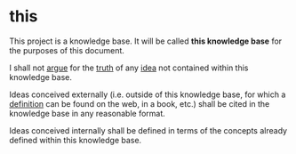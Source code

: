 # this

This project is a knowledge base. It will be called **this knowledge base** for
the purposes of this document.

I shall not [argue](/logic/argument.md) for the [truth](/logic/truth.md) of any
[idea](/epistemology/idea.md) not contained within this knowledge base.

Ideas conceived externally (i.e. outside of this knowledge base, for which a
[definition](/logic/definition.md) can be found on the web, in a book, etc.)
shall be cited in the knowledge base in any reasonable format.

Ideas conceived internally shall be defined in terms of the concepts already
defined within this knowledge base.

